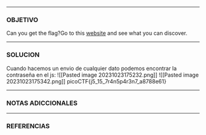 ----
### OBJETIVO 
Can you get the flag?Go to this [website](http://saturn.picoctf.net:59126/) and see what you can discover.

---
### SOLUCION
Cuando hacemos un envio de cualquier dato podemos encontrar la contraseña en el js:
![[Pasted image 20231023175232.png]]
![[Pasted image 20231023175342.png]]
picoCTF{j5_15_7r4n5p4r3n7_a8788e61}

---
### NOTAS ADICCIONALES

---
### REFERENCIAS
